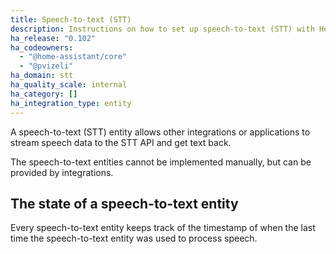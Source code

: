 ```yaml
---
title: Speech-to-text (STT)
description: Instructions on how to set up speech-to-text (STT) with Home Assistant.
ha_release: "0.102"
ha_codeowners:
  - "@home-assistant/core"
  - "@pvizeli"
ha_domain: stt
ha_quality_scale: internal
ha_category: []
ha_integration_type: entity
---
```


A speech-to-text (STT) entity allows other integrations or applications to stream speech data to the STT API and get text back.

The speech-to-text entities cannot be implemented manually, but can be provided by integrations.

## The state of a speech-to-text entity

Every speech-to-text entity keeps track of the timestamp of when the last time
the speech-to-text entity was used to process speech.

